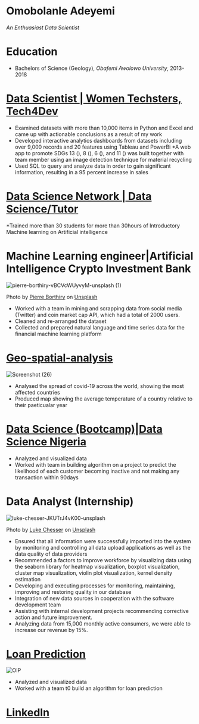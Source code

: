 # Omobolanle Adeyemi
*An Enthuasiast Data Scientist*

# Education
* Bachelors of Science (Geology), *Obafemi Awolowo University*, 2013-2018

# [Data Scientist | Women Techsters, Tech4Dev](https://github.com/Women-Techsters-Fellowship-2021/FinalProject-Group7-Phoenix-Frontend/tree/master/e-cycle)

* Examined datasets with more than 10,000 items in Python and Excel and came up with 
actionable conclusions as a result of my work
* Developed interactive analytics dashboards from datasets including over 9,000 records and 20 
features using Tableau and PowerBi
*A web app to promote SDGs 13 (), 8 (), 6 (), and 11 () was built together with team member 
using an image detection technique for material recycling
* Used SQL to query and analyze data in order to gain significant information, resulting in a 95 
percent increase in sales

# [Data Science Network | Data Science/Tutor](https://drive.google.com/file/d/1ooewwzLwj56f_1rwXhS9v3jIrLkmOt6b/view?usp=sharing)

*Trained more than 30 students for more than 30hours of Introductory Machine learning on Artificial intelligence


# Machine Learning engineer|Artificial Intelligence Crypto Investment Bank

![pierre-borthiry-vBCVcWUyvyM-unsplash (1)](https://user-images.githubusercontent.com/54512262/128442257-8e90a50b-1762-415e-8ad7-75784752c16f.jpg)

Photo by <a href="https://unsplash.com/@peiobty?utm_source=unsplash&utm_medium=referral&utm_content=creditCopyText">Pierre Borthiry</a> on <a href="https://unsplash.com/s/photos/bitcoin?utm_source=unsplash&utm_medium=referral&utm_content=creditCopyText">Unsplash</a>

* Worked with a team in mining and scrapping data from social media (Twitter) and coin market cap API, which had a total of 2000 users.
* Cleaned and re-arranged the dataset
* Collected and prepared natural language and time series data for the financial machine learning platform


# [Geo-spatial-analysis](https://github.com/Bolanle-kani/Geo-spatial-analysis)

![Screenshot (26)](https://user-images.githubusercontent.com/54512262/128443866-237603ef-65c7-482e-af2a-1f40114809b9.png)

* Analysed the spread of covid-19 across the world, showing the most affected countries
* Produced map showing the average temperature of a country relative to their paeticualar year

# [Data Science (Bootcamp)|Data Science Nigeria](https://github.com/Bolanle-kani/Customer-s-inactive-prediction)
* Analyzed and visualized data
* Worked with team in building algorithm on a project to predict the likelihood of each customer becoming 
inactive and not making any transaction within 90days

# Data Analyst (Internship)

![luke-chesser-JKUTrJ4vK00-unsplash](https://user-images.githubusercontent.com/54512262/128443560-93fb2929-d26c-45e5-8a7f-d7229f7f28d0.jpg)


Photo by <a href="https://unsplash.com/@lukechesser?utm_source=unsplash&utm_medium=referral&utm_content=creditCopyText">Luke Chesser</a> on <a href="https://unsplash.com/s/photos/google-data?utm_source=unsplash&utm_medium=referral&utm_content=creditCopyText">Unsplash</a>
  
* Ensured that all information were successfully imported into the system by monitoring and controlling all data 
upload applications as well as the data quality of data providers
* Recommended a factors to improve workforce by visualizing data using the seaborn library 
for heatmap visualization, boxplot visualization, cluster map visualization, violin plot 
visualization, kernel density estimation 
* Developing and executing processes for monitoring, maintaining, improving and restoring quality in our 
database
* Integration of new data sources in cooperation with the software development team
* Assisting with internal development projects recommending corrective action and future improvement.
*  Analyzing data from 15,000 monthly active consumers, we were able to increase our revenue 
by 15%.


# [Loan Prediction](https://github.com/Women-Techsters-Fellowship-2021/Loan-Prediction-Model)

![OIP](https://user-images.githubusercontent.com/54512262/128442719-96610bf7-1c80-49ba-9ae7-d78e5f7f0885.jpg)

* Analyzed and visualized data
* Worked with a team t0 build an algorithm for loan prediction


# [Linkedln](linkedin.com/in/bolanle-adeyemi-205a20153)
